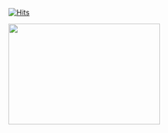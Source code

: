   
[![Hits](https://hits.seeyoufarm.com/api/count/incr/badge.svg?url=https%3A%2F%2Fgithub.com%2Fgayeob7877&count_bg=%23E9B4DF&title_bg=%23555555&icon=github.svg&icon_color=%23FFFFFF&title=hits&edge_flat=false)](https://hits.seeyoufarm.com)

<a href="https://github.com/devxb/gitanimals">
<img
  src="https://render.gitanimals.org/farms/gayeon7877"
  width="300"
  height="200"
/>
</a>
